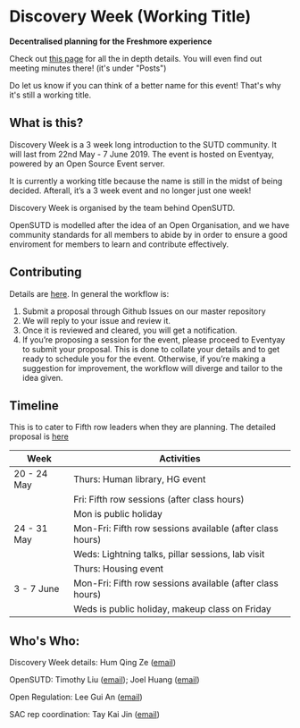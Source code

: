 # Discovery Week (Working Title)
**Decentralised planning for the Freshmore experience**

Check out [this page](https://open.sutd.dev/discovery-week-working-title/) for all the in depth details. You will even find out meeting minutes there! (it's under "Posts")

Do let us know if you can think of a better name for this event! That's why it's still a working title.

## What is this?
Discovery Week is a 3 week long introduction to the SUTD community. It will last from 22nd May - 7 June 2019. The event is hosted on Eventyay, powered by an Open Source Event server.

It is currently a working title because the name is still in the midst of being decided. Afterall, it’s a 3 week event and no longer just one week!

Discovery Week is organised by the team behind OpenSUTD.

OpenSUTD is modelled after the idea of an Open Organisation, and we have community standards for all members to abide by in order to ensure a good enviroment for members to learn and contribute effectively.

## Contributing
Details are [here](https://open.sutd.dev/discovery-week-working-title/contributing/).
In general the workflow is:
1. Submit a proposal through Github Issues on our master repository
2. We will reply to your issue and review it.
3. Once it is reviewed and cleared, you will get a notification.
4. If you’re proposing a session for the event, please proceed to Eventyay to submit your proposal. This is done to collate your details and to get ready to schedule you for the event. Otherwise, if you’re making a suggestion for improvement, the workflow will diverge and tailor to the idea given.


## Timeline
This is to cater to Fifth row leaders when they are planning. The detailed proposal is [here](https://open.sutd.dev/discovery-week-working-title/proposal_details/)

|Week|Activities|
|--|--|
|20 - 24 May|Thurs: Human library, HG event|
||Fri: Fifth row sessions (after class hours)|
||Mon is public holiday|
|24 - 31 May|Mon-Fri: Fifth row sessions available (after class hours)|
||Weds: Lightning talks, pillar sessions, lab visit|
||Thurs: Housing event|
|3 - 7 June|Mon-Fri: Fifth row sessions available (after class hours)|
||Weds is public holiday, makeup class on Friday|


## Who's Who:

Discovery Week details: Hum Qing Ze ([email](mailto:qingze_hum@mymail.sutd.edu.sg))

OpenSUTD: Timothy Liu ([email](mailto:timothy_liu@mymail.sutd.edu.sg)); Joel Huang ([email](mailto:joel_huang@mymail.sutd.edu.sg))

Open Regulation: Lee Gui An ([email](mailto:guian_lee@mymail.sutd.edu.sg))

SAC rep coordination: Tay Kai Jin ([email](mailto:kayjin_tay@mymail.sutd.edu.sg))
